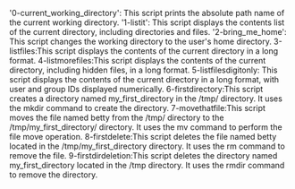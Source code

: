 '0-current_working_directory': This script prints the absolute path name of the current working directory.
'1-listit': This script displays the contents list of the current directory, including directories and files.
'2-bring_me_home': This script changes the working directory to the user's home directory.
3-listfiles:This script displays the contents of the current directory in a long format.
 4-listmorefiles:This script displays the contents of the current directory, including hidden files, in a long format.
5-listfilesdigitonly: This script displays the contents of the current directory in a long format, with user and group IDs displayed numerically. 
 6-firstdirectory:This script creates a directory named my_first_directory in the /tmp/ directory. It uses the mkdir command to create the directory.
 7-movethatfile:This script moves the file named betty from the /tmp/ directory to the /tmp/my_first_directory/ directory. It uses the mv command to perform the file move operation.
 8-firstdelete:This script deletes the file named betty located in the /tmp/my_first_directory directory. It uses the rm command to remove the file.
9-firstdirdeletion:This script deletes the directory named my_first_directory located in the /tmp directory. It uses the rmdir command to remove the directory.
